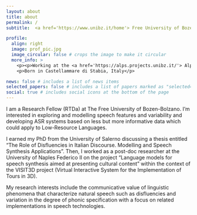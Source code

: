 ```yaml
---
layout: about
title: about
permalink: /
subtitle:  <a href='https://www.unibz.it/home'> Free University of Bozen</a>.

profile:
  align: right
  image: prof_pic.jpg
  image_circular: false # crops the image to make it circular
  more_info: >
    <p><p>Working at the <a href='https://alps.projects.unibz.it/'> Alpine Laboratory of Phonetic Sciences (ALPS)</a> and collaborates with  <a href='https://www.urbaneco.unina.it/'>UrbanECO</a></p> 
    <p>Born in Castellammare di Stabia, Italy</p>

news: false # includes a list of news items
selected_papers: false # includes a list of papers marked as "selected={true}"
social: true # includes social icons at the bottom of the page
---
```


I am a Research Fellow (RTDa) at The Free University of Bozen-Bolzano. 
I’m interested in exploring and modelling speech features and variability and developing ASR systems based on less but more informative data which could apply to Low-Resource Languages.

I earned my PhD from the University of Salerno discussing a thesis entitled “The Role of Disfluencies in Italian Discourse. Modelling and Speech Synthesis Applications”.
Then, I worked as a post-doc researcher at the University of Naples Federico II on the project “Language models for speech synthesis aimed at presenting cultural content” within the context of the VISIT3D project (Virtual Interactive System for the Implementation of Tours in 3D). 

My research interests include the communicative value of linguistic phenomena that characterize natural speech such as disfluencies and variation in the degree of phonic specification with a focus on related implementations in speech technologies. 

